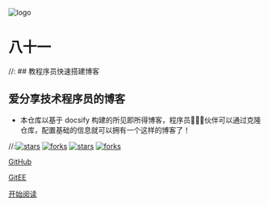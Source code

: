 ![logo](_media/logo.png)

# 八十一

//: ## 教程序员快速搭建博客
## 爱分享技术程序员的博客

- 本仓库以基于 docsify 构建的所见即所得博客，程序员👨🏻‍💻伙伴可以通过克隆仓库，配置基础的信息就可以拥有一个这样的博客了！

 
//:[![stars](https://badgen.net/github/stars/fuzhengwei/fuzhengwei.github.io?icon=github&color=4ab8a1)](https://github.com/fuzhengwei/fuzhengwei.github.io) [![forks](https://badgen.net/github/forks/fuzhengwei/fuzhengwei.github.io?icon=github&color=4ab8a1)](https://github.com/fuzhengwei/fuzhengwei.github.io)
[![stars](https://github.com/ZQingHua-666)](https://github.com/ZQingHua-666) [![forks](https://github.com/ZQingHua-666)](https://github.com/ZQingHua-666)  

[GitHub](<https://github.com/ZQingHua-666>)

[GitEE](<https://gitee.com/zhengqinghua>)

[开始阅读](README.md)